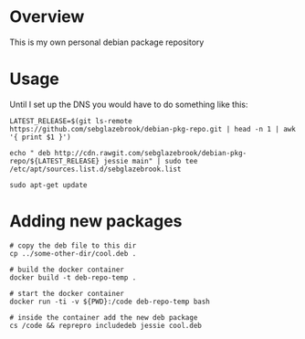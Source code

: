 Overview
========

This is my own personal debian package repository


Usage
=====

Until I set up the DNS you would have to do something like this:

```
LATEST_RELEASE=$(git ls-remote https://github.com/sebglazebrook/debian-pkg-repo.git | head -n 1 | awk '{ print $1 }')

echo " deb http://cdn.rawgit.com/sebglazebrook/debian-pkg-repo/${LATEST_RELEASE} jessie main" | sudo tee /etc/apt/sources.list.d/sebglazebrook.list

sudo apt-get update
```

Adding new packages
===================

```
# copy the deb file to this dir
cp ../some-other-dir/cool.deb .

# build the docker container
docker build -t deb-repo-temp .

# start the docker container
docker run -ti -v ${PWD}:/code deb-repo-temp bash

# inside the container add the new deb package
cs /code && reprepro includedeb jessie cool.deb
```
